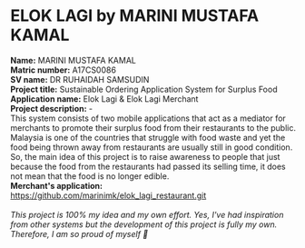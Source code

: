 # ELOK LAGI by MARINI MUSTAFA KAMAL
**Name:** MARINI MUSTAFA KAMAL <br>
**Matric number:** A17CS0086<br>
**SV name:** DR RUHAIDAH SAMSUDIN<br>
**Project title:** Sustainable Ordering Application System for Surplus Food<br>
**Application name:** Elok Lagi & Elok Lagi Merchant<br>
**Project description:** -<br>
This system consists of two mobile applications that act as a mediator for merchants to promote their surplus food from their restaurants to the public. Malaysia is one of the countries that struggle with food waste and yet the food being thrown away from restaurants are usually still in good condition. So, the main idea of this project is to raise awareness to people that just because the food from the restaurants had passed its selling time, it does not mean that the food is no longer edible.<br>
**Merchant's application:** https://github.com/marinimk/elok_lagi_restaurant.git <br><br>
_This project is 100% my idea and my own effort. Yes, I've had inspiration from other systems but the development of this project is fully my own. Therefore, I am so proud of myself 💖_
